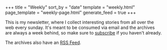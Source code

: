 +++
title = "Weekly"
sort_by = "date"
template = "weekly.html"
page_template = "weekly-page.html"
generate_feed = true
+++

This is my newsletter, where I collect interesting stories from all
over the web every sunday.
It's meant to be consumed via email and the archives are always a week behind,
so make sure to [subscribe](https://arnesweekly.email) if you haven't already.

The archives also have an [RSS Feed](/weekly/atom.xml).